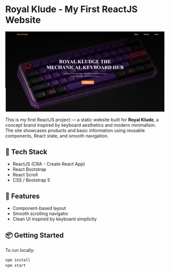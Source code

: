 # Royal Klude - My First ReactJS Website

![image alt](https://github.com/AlecsDevs/Royal-kludge-Web/blob/9a1f9257fb28cbd0af69317eed1309b666df9825/RoyalKludge-main.png) <!-- Replace with your actual image link -->

This is my first ReactJS project — a static website built for **Royal Klude**, a concept brand inspired by keyboard aesthetics and modern minimalism. The site showcases products and basic information using reusable components, React state, and smooth navigation.

## 🔧 Tech Stack

- ReactJS (CRA - Create React App)
- React Bootstrap
- React Scroll
- CSS / Bootstrap 5

## 🚀 Features

- Component-based layout
- Smooth scrolling navigatio
- Clean UI inspired by keyboard simplicity

## 📦 Getting Started

To run locally:

```bash
npm install
npm start
